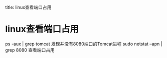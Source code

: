 title: linux查看端口占用 

#  linux查看端口占用 

ps -aux | grep tomcat 发现并没有8080端口的Tomcat进程
sudo netstat –apn | grep 8080 查看端口占用